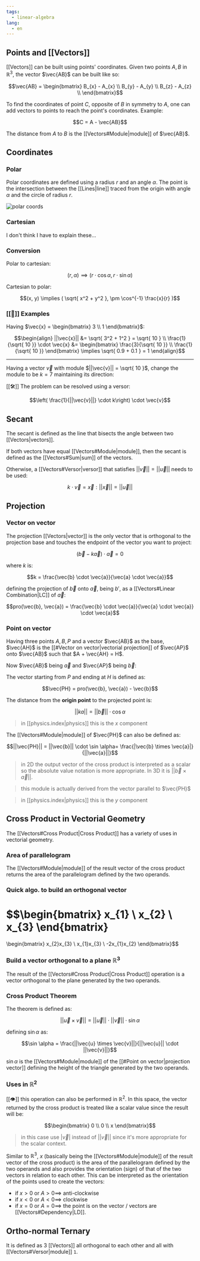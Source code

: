 ```yaml
---
tags:
  - linear-algebra
lang:
  - en
---
```


## Points and [[Vectors]]

[[Vectors]] can be built using points' coordinates. Given two points $A, B$ in $\mathbb{R}^3$, the vector $\vec{AB}$ can be built like so:

$$\vec{AB} = \begin{bmatrix}
B_{x} - A_{x} \\
B_{y} - A_{y} \\
B_{z} - A_{z} \\
\end{bmatrix}$$

To find the coordinates of point $C$, opposite of $B$ in symmetry to $A$, one can add vectors to points to reach the point's coordinates. Example:

$$C = A - \vec{AB}$$

The distance from $A$ to $B$ is the [[Vectors#Module|module]] of $\vec{AB}$.

## Coordinates

### Polar 

Polar coordinates are defined using a radius $r$ and an angle $\alpha$. The point is the intersection between the [[Lines|line]] traced from the origin with angle $\alpha$ and the circle of radius $r$.

![polar coords](../_cdn/linear_algebra/polar_coords.jpeg)

### Cartesian

I don't think I have to explain these...

### Conversion

Polar to cartesian:

$$(r, \alpha) \implies (r \cdot \cos \alpha, r \cdot \sin \alpha)$$

Cartesian to polar:

$$(x, y) \implies ( \sqrt{ x^2 + y^2 }, \pm \cos^{-1} \frac{x}{r} )$$



### [[🔎]] Examples

Having $\vec{x} = \begin{bmatrix} 3 \\ 1 \end{bmatrix}$:

$$\begin{align}
||\vec{x}|| &= \sqrt{ 3^2 + 1^2 } = \sqrt{ 10 } \\
\frac{1}{\sqrt{ 10 }} \cdot \vec{x} &= \begin{bmatrix}
\frac{3}{\sqrt{ 10 }} \\
\frac{1}{\sqrt{ 10 }}
\end{bmatrix} \implies \sqrt{ 0.9 + 0.1 } = 1
\end{align}$$

---

Having a vector $\vec{v}$ with module $||\vec{v}|| = \sqrt{ 10 }$, change the module to be $k=7$ maintaining its direction:

[[🛠️]] The problem can be resolved using a versor:

$$\left( \frac{1}{||\vec{v}||} \cdot k\right) \cdot \vec{v}$$

## Secant

The secant is defined as the line that bisects the angle between two [[Vectors|vectors]].

If both vectors have equal [[Vectors#Module|module]], then the secant is defined as the [[Vectors#Sum|sum]] of the vectors. 

Otherwise, a [[Vectors#Versor|versor]] that satisfies $||\vec{v}|| = ||\vec{u}||$ needs to be used:

$$k \cdot \vec{v} = \vec{x} : ||\vec{x}|| = ||\vec{u}||$$

## Projection

### Vector on vector

The projection [[Vectors|vector]] is the only vector that is orthogonal to the projection base and touches the endpoint of the vector you want to project:

$$(\vec{b} - k\vec{a}) \cdot \vec{a} = 0$$

where $k$ is:

$$k = \frac{\vec{b} \cdot \vec{a}}{\vec{a} \cdot \vec{a}}$$

defining the projection of $\vec{b}$ onto $\vec{a}$, being $b'$, as a [[Vectors#Linear Combination|LC]] of $\vec{a}$:

$$pro(\vec{b}, \vec{a}) = \frac{\vec{b} \cdot \vec{a}}{\vec{a} \cdot \vec{a}} \cdot \vec{a}$$

### Point on vector

Having three points $A,B,P$ and a vector $\vec{AB}$ as the base, $\vec{AH}$ is the [[#Vector on vector|vectorial projection]] of $\vec{AP}$ onto $\vec{AB}$ such that $A + \vec{AH} = H$.

Now $\vec{AB}$ being $\vec{a}$ and $\vec{AP}$ being $\vec{b}$:

The vector starting from $P$ and ending at $H$ is defined as:

$$\vec{PH} = pro(\vec{b}, \vec{a}) - \vec{b}$$

The distance from the **origin point** to the projected point is:

$$||ka|| = ||\vec{b}|| \cdot \cos \alpha$$

> in [[physics.index|physics]] this is the $x$ component

The [[Vectors#Module|module]] of $\vec{PH}$ can also be defined as:

$$||\vec{PH}|| = ||\vec{b}|| \cdot \sin \alpha= \frac{|\vec{b} \times \vec{a}|}{||\vec{a}||}$$

> in 2D the output vector of the cross product is interpreted as a scalar so the absolute value notation is more appropriate. In 3D it is $||\vec{b} \times \vec{a}||$.

> this module is actually derived from the vector parallel to $\vec{PH}$

> in [[physics.index|physics]] this is the $y$ component


## Cross Product in Vectorial Geometry

The [[Vectors#Cross Product|Cross Product]] has a variety of uses in vectorial geometry.

### Area of parallelogram

The [[Vectors#Module|module]] of the result vector of the cross product returns the area of the parallelogram defined by the two operands.

### Quick algo. to build an orthogonal vector

$$\begin{bmatrix}
x_{1} \\
x_{2} \\
x_{3}
\end{bmatrix}
=
\begin{bmatrix}
x_{2}x_{3} \\
x_{1}x_{3} \\
-2x_{1}x_{2}
\end{bmatrix}$$

### Build a vector orthogonal to a plane $\mathbb{R}^3$

The result of the [[Vectors#Cross Product|Cross Product]] operation is a vector orthogonal to the plane generated by the two operands.


### Cross Product Theorem

The theorem is defined as:

$$||\vec{u} \times \vec{v}|| = ||\vec{u}|| \cdot ||\vec{v}|| \cdot \sin \alpha$$

defining $\sin \alpha$ as:

$$\sin \alpha = \frac{||\vec{u} \times \vec{v}||}{||\vec{u}|| \cdot ||\vec{v}||}$$

$\sin \alpha$ is the [[Vectors#Module|module]] of the [[#Point on vector|projection vector]] defining the height of the triangle generated by the two operands.

### Uses in $\mathbb{R}^2$

[[👁️]] this operation can also be performed in $\mathbb{R}^2$. In this space, the vector returned by the cross product is treated like a scalar value since the result will be:

$$\begin{bmatrix}
0 \\
0 \\
x
\end{bmatrix}$$

> in this case use $|\vec{v}|$ instead of $||\vec{v}||$ since it's more appropriate for the scalar context.

Similar to $\mathbb{R}^3$, $x$ (basically being the [[Vectors#Module|module]] of the result vector of the cross product) is the area of the parallelogram defined by the two operands and also provides the orientation (sign) of that of the two vectors in relation to each other. This can be interpreted as the orientation of the points used to create the vectors:

- if $x > 0 \text{ or } A > 0 \implies$ anti-clockwise
- if $x < 0 \text{ or } A < 0 \implies$ clockwise
- if $x = 0 \text{ or } A = 0 \implies$ the point is on the vector / vectors are [[Vectors#Dependency|LD]].

## Ortho-normal Ternary

It is defined as 3 [[Vectors]] all orthogonal to each other and all with [[Vectors#Versor|module]] `1`.